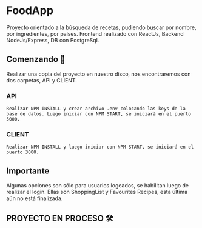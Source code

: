 # FoodApp

Proyecto orientado a la búsqueda de recetas, pudiendo buscar por nombre, por ingredientes, por países.
Frontend realizado con ReactJs, Backend NodeJs/Express, DB con PostgreSql.

## Comenzando 🚀

Realizar una copia del proyecto en nuestro disco, nos encontraremos con dos carpetas, API y CLIENT.
 
### API

```
Realizar NPM INSTALL y crear archivo .env colocando las keys de la base de datos. Luego iniciar con NPM START, se iniciará en el puerto 5000.

```

### CLIENT

```
Realizar NPM INSTALL y luego iniciar con NPM START, se iniciará en el puerto 3000.
```

## Importante

Algunas opciones son sólo para usuarios logeados, se habilitan luego de realizar el login. Ellas son ShoppingList y Favourites Recipes, esta última aún no está finalizada.


## PROYECTO EN PROCESO 🛠️

